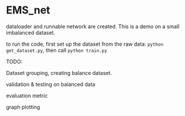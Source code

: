 # EMS_net

dataloader and runnable network are created. This is a demo on a small imbalanced dataset.

to run the code, first set up the dataset from the raw data: `python get_dataset.py`, then call `python train.py`

TODO:

Dataset grouping, creating balance dataset. 

validation & testing on balanced data

evaluation metric

graph plotting
